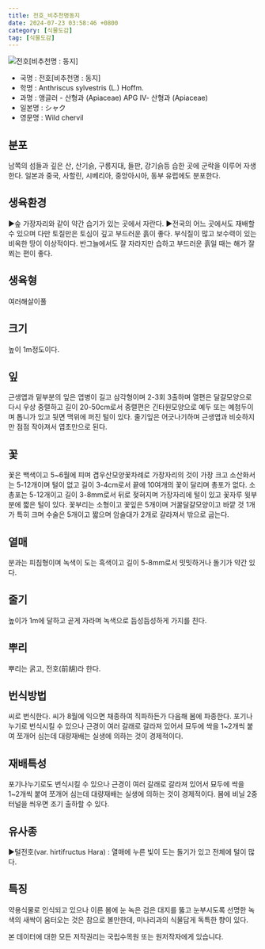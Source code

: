 ```yaml
---
title: 전호_비추천명동지
date: 2024-07-23 03:58:46 +0800
category: [식물도감]
tag: [식물도감]
---
```




![전호[비추천명 : 동지]](/fileUpload/plants/basic/Umbelliferae/Anthriscus/8161/1_th2.JPG)
- 국명 : 전호[비추천명 : 동지]
- 학명 : Anthriscus sylvestris (L.) Hoffm.
- 과명 : 앵글러 - 산형과 (Apiaceae) APG Ⅳ- 산형과 (Apiaceae)
- 일본명 : シャク
- 영문명 : Wild chervil


## 분포
남쪽의 섬들과 깊은 산, 산기슭, 구릉지대, 들판, 강기슭등 습한 곳에 군락을 이루어 자생한다. 일본과 중국, 사할린, 시베리아, 중앙아시아, 동부 유럽에도 분포한다.
## 생육환경
▶숲 가장자리와 같이 약간 습기가 있는 곳에서 자란다. ▶전국의 어느 곳에서도 재배할 수 있으며 다만 토질만은 토심이 깊고 부드러운 흙이 좋다. 부식질이 많고 보수력이 있는 비옥한 땅이 이상적이다. 반그늘에서도 잘 자라지만 습하고 부드러운 흙일 때는 해가 잘쬐는 편이 좋다.
## 생육형
여러해살이풀 
## 크기
높이 1m정도이다.
## 잎
근생엽과 밑부분의 잎은 엽병이 길고 삼각형이며 2-3회 3출하며 열편은 달걀모양으로 다시 우상 중렬하고 길이 20-50cm로서 중렬편은 긴타원모양으로 예두 또는 예첨두이며 톱니가 있고 뒷면 맥위에 퍼진 털이 있다. 줄기잎은 어긋나기하며 근생엽과 비슷하지만 점점 작아져서 엽초만으로 된다.
## 꽃
꽃은 백색이고 5~6월에 피며 겹우산모양꽃차례로 가장자리의 것이 가장 크고 소산화서는 5-12개이며 털이 없고 길이 3-4cm로서 끝에 10여개의 꽃이 달리며 총포가 없다. 소총포는 5-12개이고 길이 3-8mm로서 뒤로 젖혀지며 가장자리에 털이 있고 꽃자루 윗부분에 짧은 털이 있다. 꽃부리는 소형이고 꽃잎은 5개이며 거꿀달걀모양이고 바깥 것 1개가 특히 크며 수술은 5개이고 짧으며 암술대가 2개로 갈라져서 밖으로 굽는다.
## 열매
분과는 피침형이며 녹색이 도는 흑색이고 길이 5-8mm로서 밋밋하거나 돌기가 약간 있다.
## 줄기
높이가 1m에 달하고 곧게 자라며 녹색으로 듬성듬성하게 가지를 친다.
## 뿌리
뿌리는 굵고, 전호(前胡)라 한다.
## 번식방법
씨로 번식한다. 씨가 8월에 익으면 채종하여 직파하든가 다음해 봄에 파종한다. 포기나누기로 번식시킬 수 있으나 근경이 여러 갈래로 갈라져 있어서 묘두에 싹을 1~2개씩 붙여 쪼개어 심는데 대량재배는 실생에 의하는 것이 경제적이다.
## 재배특성
포기나누기로도 번식시킬 수 있으나 근경이 여러 갈래로 갈라져 있어서 묘두에 싹을 1~2개씩 붙여 쪼개어 심는데 대량재배는 실생에 의하는 것이 경제적이다. 봄에 비닐 2중터널을 씌우면 조기 출하할 수 있다.
## 유사종
▶털전호(var. hirtifructus Hara) : 열매에 누른 빛이 도는 돌기가 있고 전체에 털이 많다.
## 특징
약용식물로 인식되고 있으나 이른 봄에 눈 녹은 검은 대지를 뚫고 눈부시도록 선명한 녹색의 새싹이 움터오는 것은 참으로 볼만한데, 미나리과의 식물답게 독특한 향이 있다.






본 데이터에 대한 모든 저작권리는 국립수목원 또는 원저작자에게 있습니다.
